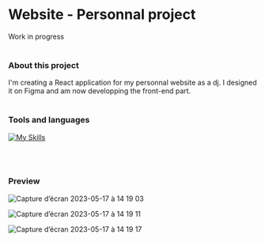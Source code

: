 # Website - Personnal project

Work in progress
<br>
<br>

### About this project

I'm creating a React application for my personnal website as a dj. 
I designed it on Figma and am now developping the front-end part. 
<br>
<br>

### Tools and languages

[![My Skills](https://skillicons.dev/icons?i=js,html,css,react,tailwind,git,github)](https://skillicons.dev)

<br>
<br>

### Preview


![Capture d’écran 2023-05-17 à 14 19 03](https://github.com/Malena-Guallar/Website/assets/123973678/b6d39393-3401-4565-a65b-7eb1ed779630)

![Capture d’écran 2023-05-17 à 14 19 11](https://github.com/Malena-Guallar/Website/assets/123973678/36f13c0c-6aba-44ef-83fc-fe41eb598c80)

![Capture d’écran 2023-05-17 à 14 19 17](https://github.com/Malena-Guallar/Website/assets/123973678/893df935-2ba2-480a-9f14-36d8d9b4d5ae)

